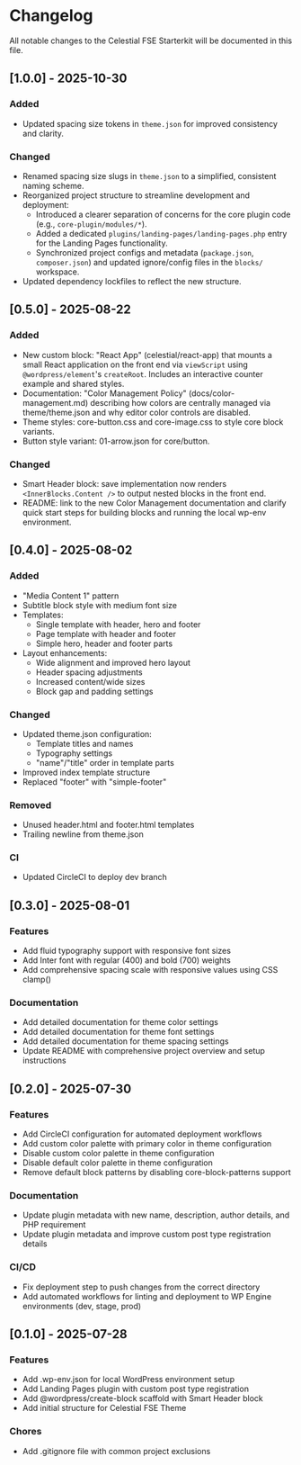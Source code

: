 # Changelog

All notable changes to the Celestial FSE Starterkit will be documented in this file.

## [1.0.0] - 2025-10-30

### Added

- Updated spacing size tokens in `theme.json` for improved consistency and clarity.

### Changed

- Renamed spacing size slugs in `theme.json` to a simplified, consistent naming scheme.
- Reorganized project structure to streamline development and deployment:
  - Introduced a clearer separation of concerns for the core plugin code (e.g., `core-plugin/modules/*`).
  - Added a dedicated `plugins/landing-pages/landing-pages.php` entry for the Landing Pages functionality.
  - Synchronized project configs and metadata (`package.json`, `composer.json`) and updated ignore/config files in the `blocks/` workspace.
- Updated dependency lockfiles to reflect the new structure.

## [0.5.0] - 2025-08-22

### Added

- New custom block: "React App" (celestial/react-app) that mounts a small React application on the front end via `viewScript` using `@wordpress/element`'s `createRoot`. Includes an interactive counter example and shared styles.
- Documentation: "Color Management Policy" (docs/color-management.md) describing how colors are centrally managed via theme/theme.json and why editor color controls are disabled.
- Theme styles: core-button.css and core-image.css to style core block variants.
- Button style variant: 01-arrow.json for core/button.

### Changed

- Smart Header block: save implementation now renders `<InnerBlocks.Content />` to output nested blocks in the front end.
- README: link to the new Color Management documentation and clarify quick start steps for building blocks and running the local wp-env environment.

## [0.4.0] - 2025-08-02

### Added

- "Media Content 1" pattern
- Subtitle block style with medium font size
- Templates:
    - Single template with header, hero and footer
    - Page template with header and footer
    - Simple hero, header and footer parts
- Layout enhancements:
    - Wide alignment and improved hero layout
    - Header spacing adjustments
    - Increased content/wide sizes
    - Block gap and padding settings

### Changed

- Updated theme.json configuration:
    - Template titles and names
    - Typography settings
    - "name"/"title" order in template parts
- Improved index template structure
- Replaced "footer" with "simple-footer"

### Removed

- Unused header.html and footer.html templates
- Trailing newline from theme.json

### CI

- Updated CircleCI to deploy dev branch
## [0.3.0] - 2025-08-01

### Features

- Add fluid typography support with responsive font sizes
- Add Inter font with regular (400) and bold (700) weights
- Add comprehensive spacing scale with responsive values using CSS clamp()

### Documentation

- Add detailed documentation for theme color settings
- Add detailed documentation for theme font settings
- Add detailed documentation for theme spacing settings
- Update README with comprehensive project overview and setup instructions

## [0.2.0] - 2025-07-30

### Features

- Add CircleCI configuration for automated deployment workflows
- Add custom color palette with primary color in theme configuration
- Disable custom color palette in theme configuration
- Disable default color palette in theme configuration
- Remove default block patterns by disabling core-block-patterns support

### Documentation

- Update plugin metadata with new name, description, author details, and PHP requirement
- Update plugin metadata and improve custom post type registration details

### CI/CD

- Fix deployment step to push changes from the correct directory
- Add automated workflows for linting and deployment to WP Engine environments (dev, stage, prod)

## [0.1.0] - 2025-07-28

### Features

- Add .wp-env.json for local WordPress environment setup
- Add Landing Pages plugin with custom post type registration
- Add @wordpress/create-block scaffold with Smart Header block
- Add initial structure for Celestial FSE Theme

### Chores

- Add .gitignore file with common project exclusions
